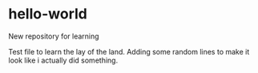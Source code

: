 # hello-world
New repository for learning

Test file to learn the lay of the land.
Adding some random lines to make it look like i actually did something.
